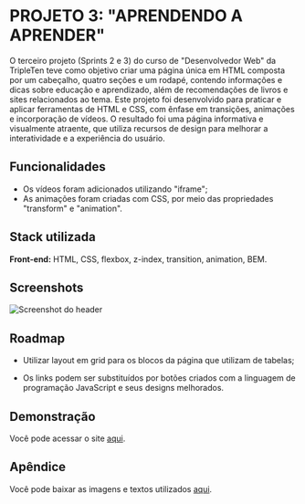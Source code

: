 
# PROJETO 3: "APRENDENDO A APRENDER"

O terceiro projeto (Sprints 2 e 3) do curso de "Desenvolvedor Web" da TripleTen teve como objetivo criar uma página única em HTML composta por um cabeçalho, quatro seções e um rodapé, contendo informações e dicas sobre educação e aprendizado, além de recomendações de livros e sites relacionados ao tema. Este projeto foi desenvolvido para praticar e aplicar ferramentas de HTML e CSS, com ênfase em transições, animações e incorporação de vídeos. O resultado foi uma página informativa e visualmente atraente, que utiliza recursos de design para melhorar a interatividade e a experiência do usuário.

## Funcionalidades

- Os vídeos foram adicionados utilizando "iframe";
- As animações foram criadas com CSS, por meio das propriedades "transform" e "animation".



## Stack utilizada

**Front-end:** HTML, CSS, flexbox, z-index, transition, animation, BEM.




## Screenshots

![Screenshot do header](https://github.com/vinib96/web_project_1_ptbr/assets/141737376/84d9714a-1d4c-4ef9-a118-f804f2e5a16a)



## Roadmap

- Utilizar layout em grid para os blocos da página que utilizam de tabelas;

- Os links podem ser substituídos por botões criados com a linguagem de programação JavaScript e seus designs melhorados.


## Demonstração

Você pode acessar o site [aqui](https://vinib96.github.io/web_project_1_ptbr/).


## Apêndice

Você pode baixar as imagens e textos utilizados [aqui](https://practicum-content.s3.us-west-1.amazonaws.com/new-markets/WEB_sprint_3/PT/sprint_3-sources-ptbr.zip).
